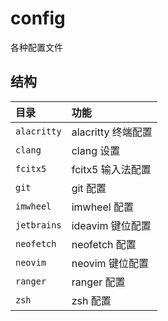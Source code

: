 # config

各种配置文件

## 结构

目录        | 功能
:-          | :-
`alacritty` | alacritty 终端配置
`clang`     | clang 设置
`fcitx5`    | fcitx5 输入法配置
`git`       | git 配置
`imwheel`   | imwheel 配置
`jetbrains` | ideavim 键位配置
`neofetch`  | neofetch 配置
`neovim`    | neovim 键位配置
`ranger`    | ranger 配置
`zsh`       | zsh 配置
